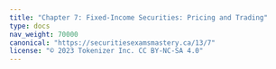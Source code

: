 ```yaml
---
title: "Chapter 7: Fixed-Income Securities: Pricing and Trading"
type: docs
nav_weight: 70000
canonical: "https://securitiesexamsmastery.ca/13/7"
license: "© 2023 Tokenizer Inc. CC BY-NC-SA 4.0"
---
```

